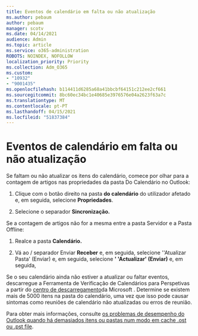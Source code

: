 ```yaml
---
title: Eventos de calendário em falta ou não atualização
ms.author: pebaum
author: pebaum
manager: scotv
ms.date: 04/14/2021
audience: Admin
ms.topic: article
ms.service: o365-administration
ROBOTS: NOINDEX, NOFOLLOW
localization_priority: Priority
ms.collection: Adm_O365
ms.custom:
- "10932"
- "9001435"
ms.openlocfilehash: b114411d6285a68a41bbcbf64151c212ee2cf661
ms.sourcegitcommit: 8bc60ec34bc1e40685e3976576e04a2623f63a7c
ms.translationtype: MT
ms.contentlocale: pt-PT
ms.lasthandoff: 04/15/2021
ms.locfileid: "51837384"
---
```

# <a name="calendar-events-missing-or-not-updating"></a>Eventos de calendário em falta ou não atualização

Se faltam ou não atualizar os itens do calendário, comece por olhar para a contagem de artigos nas propriedades da pasta Do Calendário no Outlook: 

1. Clique com o botão direito na pasta **do calendário** do utilizador afetado e, em seguida, selecione **Propriedades**.

1. Selecione o separador **Sincronização.**

Se a contagem de artigos não for a mesma entre a pasta Servidor e a Pasta Offline:

1.  Realce a pasta **Calendário.**

1.  Vá ao  / separador Enviar **Receber** e, em seguida, selecione ''Atualizar Pasta' (Enviar) e, em seguida, selecione **' 'Actualizar' (Enviar)** e, em seguida,

Se o seu calendário ainda não estiver a atualizar ou faltar eventos, descarregue a Ferramenta de Verificação de Calendários para Perspetivas a partir do [centro de descarregamento](https://www.microsoft.com/download/details.aspx?id=28786)da Microsoft . Determine se existem mais de 5000 itens na pasta do calendário, uma vez que isso pode causar sintomas como reuniões de calendário não atualizadas ou erros de reunião. 

Para obter mais informações, consulte [os problemas de desempenho do Outlook quando há demasiados itens ou pastas num modo em cache .ost ou .pst file](https://docs.microsoft.com/outlook/troubleshoot/performance/performance-issues-if-too-many-items-or-folders).